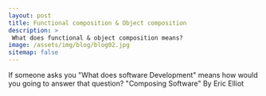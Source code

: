 ```yaml
---
layout: post
title: Functional composition & Object composition
description: >
 What does functional & object composition means?
image: /assets/img/blog/blog02.jpg
sitemap: false
---
```


If someone asks you "What does software Development" means how would you going to answer that question?
"Composing Software" By Eric Elliot

